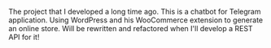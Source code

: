The project that I developed a long time ago. This is a chatbot for Telegram application. Using WordPress and his WooCommerce extension to generate an online store.
Will be rewritten and refactored when I'll develop a REST API for it!
